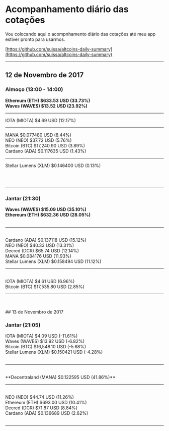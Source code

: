 # Acompanhamento diário das cotações

Vou colocando aqui o acompnhamento diário das cotações até meu app estiver pronto para usarmos.

[https://github.com/suissa/altcoins-daily-summary](https://github.com/suissa/altcoins-daily-summary)


<hr>

## 12 de Novembro de 2017


### Almoço (13:00 - 14:00)

**Ethereum (ETH) $633.53 USD (33.73%)**<br>
**Waves (WAVES) $13.52 USD (23.92%)**
<br>

<hr>
IOTA (MIOTA) $4.69 USD (12.17%)<br> 
<hr>
MANA $0.077480 USD (8.44%)<br>
NEO (NEO) $37.72 USD (5.76%) <br>
Bitcoin (BTC) $17,240.90 USD (3.89%) <br>
Cardano (ADA) $0.117635 USD (1.43%) <br>
<hr>
Stellar Lumens (XLM) $0.146400 USD (0.13%) <br>

<br><br>
<hr>

### Jantar (21:30)

**Waves (WAVES) $15.09 USD (35.10%)** <br>
**Ethereum (ETH) $632.36 USD (28.05%)** <br>
<br>
<hr><br>
Cardano (ADA) $0.137118 USD (15.12%)  <br>
NEO (NEO) $40.33 USD (13.31%) <br>
Decred (DCR) $65.74 USD (12.14%) <br>
MANA $0.084176 USD (11.93%) <br>
Stellar Lumens (XLM) $0.158494 USD (11.12%)  <br>
<hr><br>
IOTA (MIOTA) $4.61 USD (6.96%)<br> 
Bitcoin (BTC) $17,535.80 USD (2.85%) <br>



<hr>

<br>
<br>
## 13 de Novembro de 2017

### Jantar (21:05)

IOTA (MIOTA) $4.09 USD (-11.61%)<br> 
Waves (WAVES) $13.92 USD (-6.82%)<br>
Bitcoin (BTC) $16,548.10 USD (-5.68%)  <br>
Stellar Lumens (XLM) $0.150421 USD (-4.28%) <br>
<br>
<hr>
<br>
**Decentraland (MANA) $0.122595 USD (41.86%)**
<br>
<hr>
<br>
NEO (NEO) $44.74 USD (11.26%)<br>
Ethereum (ETH) $693.00 USD (10.41%)<br>
Decred (DCR) $71.87 USD (8.84%)<br>
Cardano (ADA) $0.136689 USD (2.62%)<br>
<br>


<hr>
